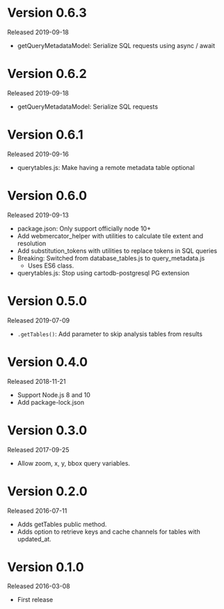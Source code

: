 # Version 0.6.3

Released 2019-09-18
  * getQueryMetadataModel: Serialize SQL requests using async / await

# Version 0.6.2

Released 2019-09-18
  * getQueryMetadataModel: Serialize SQL requests

# Version 0.6.1

Released 2019-09-16
  * querytables.js: Make having a remote metadata table optional

# Version 0.6.0

Released 2019-09-13
  * package.json: Only support officially node 10+
  * Add webmercator_helper with utilities to calculate tile extent and resolution
  * Add substitution_tokens with utilities to replace tokens in SQL queries
  * Breaking: Switched from database_tables.js to query_metadata.js
    * Uses ES6 class.
  * querytables.js: Stop using cartodb-postgresql PG extension

# Version 0.5.0

Released 2019-07-09
 * `.getTables()`: Add parameter to skip analysis tables from results


# Version 0.4.0

Released 2018-11-21

 * Support Node.js 8 and 10
 * Add package-lock.json


# Version 0.3.0

Released 2017-09-25

 * Allow zoom, x, y, bbox query variables.


# Version 0.2.0

Released 2016-07-11

 * Adds getTables public method.
 * Adds option to retrieve keys and cache channels for tables with updated_at.


# Version 0.1.0

Released 2016-03-08

 * First release

